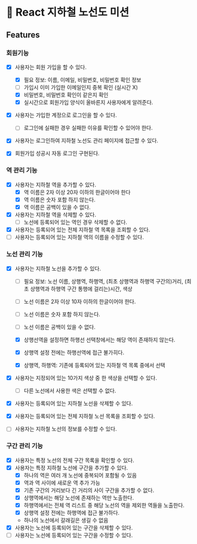 # 🌟 React 지하철 노선도 미션

## Features

### 회원기능

- [x] 사용자는 회원 가입을 할 수 있다.

  - [x] 필요 정보: 이름, 이메일, 비밀번호, 비밀번호 확인 정보
  - [ ] 가입시 이미 가입한 이메일인지 중복 확인 (실시간 X)
  - [x] 비밀번호, 비밀번호 확인이 같은지 확인
  - [x] 실시간으로 회원가입 양식이 올바른지 사용자에게 알려준다.

- [x] 사용자는 가입한 계정으로 로그인을 할 수 있다.
  - [ ] 로그인에 실패한 경우 실패한 이유를 확인할 수 있어야 한다.
- [x] 사용자는 로그인하여 지하철 노선도 관리 페이지에 접근할 수 있다.
- [x] 회원가입 성공시 자동 로그인 구현된다.

### 역 관리 기능

- [x] 사용자는 지하철 역을 추가할 수 있다.
  - [x] 역 이름은 2자 이상 20자 이하의 한글이어야 한다
  - [x] 역 이름은 숫자 포함 하지 않는다.
  - [x] 역 이름은 공백이 있을 수 없다.
- [x] 사용자는 지하철 역을 삭제할 수 있다.
  - [ ] 노선에 등록되어 있는 역인 경우 삭제할 수 없다.
- [x] 사용자는 등록되어 있는 전체 지하철 역 목록을 조회할 수 있다.
- [ ] 사용자는 등록되어 있는 지하철 역의 이름을 수정할 수 있다.

### 노선 관리 기능

- [x] 사용자는 지하철 노선을 추가할 수 있다.

  - [ ] 필요 정보: 노선 이름, 상행역, 하행역, (최초 상행역과 하행역 구간의)거리, (최초 상행역과 하행역 구간 통행에 걸리는)시간, 색상
  - [ ] 노선 이름은 2자 이상 10자 이하의 한글이어야 한다.
  - [ ] 노선 이름은 숫자 포함 하지 않는다.
  - [ ] 노선 이름은 공백이 있을 수 없다.
  - [x] 상행선역을 설정하면 하행선 선택창에서는 해당 역이 존재하지 않는다.
  - [x] 상행역 설정 전에는 하행선역에 접근 불가히다.

  - [x] 상행역, 하행역: 기존에 등록되어 있는 지하철 역 목록 중에서 선택

- [x] 사용자는 지정되어 있는 10가지 색상 중 한 색상을 선택할 수 있다.
  - [ ] 다른 노선에서 사용한 색은 선택할 수 없다.
- [x] 사용자는 등록되어 있는 지하철 노선을 삭제할 수 있다.
- [x] 사용자는 등록되어 있는 전체 지하철 노선 목록을 조회할 수 있다.
- [ ] 사용자는 지하철 노선의 정보를 수정할 수 있다.

### 구간 관리 기능

- [x] 사용자는 특정 노선의 전체 구간 목록을 확인할 수 있다.
- [x] 사용자는 특정 지하철 노선에 구간을 추가할 수 있다.
  - [x] 하나의 역은 여러 개 노선에 중복되어 포함될 수 있음
  - [x] 역과 역 사이에 새로운 역 추가 가능
  - [x] 기존 구간의 거리보다 긴 거리의 사이 구간을 추가할 수 없다.
  - [x] 상행역에서는 해당 노선에 존재하는 역만 노출한다.
  - [x] 하행역에서는 전체 역 리스트 중 해당 노선의 역을 제외한 역들을 노출한다.
  - [x] 상행역 설정 전에는 하행역에 접근 불가하다.
  - 하나의 노선에서 갈래길은 생길 수 없음
- [x] 사용자는 노선에 등록되어 있는 구간을 삭제할 수 있다.
- [ ] 사용자는 노선에 등록되어 있는 구간을 수정할 수 있다.
